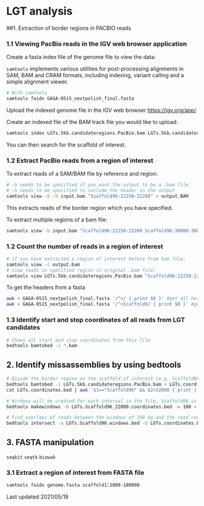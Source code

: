 # LGT analysis

##1. Extraction of border regions in PACBIO reads

### 1.1 Viewing PacBio reads in the IGV web browser application

Create a fasta index file of the genome file to view the data:

`samtools` implements various utilities for post-processing alignments in SAM, BAM and CRAM formats, including indexing, variant calling and a simple alignment viewer.

```bash
# With samtools
samtools faidx GAGA-0515_nextpolish_final.fasta
```
Upload the indexed genome file in the IGV web browser
https://igv.org/app/

Create an indexed file of the BAM track file you would like to upload:
```bash
samtools index LGTs.5kb.candidateregions.PacBio.bam LGTs.5kb.candidateregions.PacBio.bai
```

You can then search for the scaffold of interest.

### 1.2 Extract PacBio reads from a region of interest

To extract reads of a SAM/BAM file by reference and region:
```bash
# -b needs to be specified if you want the output to be a .bam file
# -h needs to be specified to include the header in the output
samtools view -b -h input.bam "Scaffold96:22250-22260" > output.BAM
```
This extracts reads of the border region which you have specified.

To extract multiple regions of a bam file:
```bash
samtools view -b input.bam "Scaffold96:22250-22260 Scaffold96:30000-30010 Scaffold96:40000-40010" > output.BAM
```

### 1.2 Count the number of reads in a region of interest

```bash
# if you have extracted a region of interest before from bam file:
samtools view -c output.bam
# view reads in specified region in original .bam file:
samtools view LGTs.5kb.candidateregions.PacBio.bam "Scaffold96:22250-22260" | wc -l
```

To get the headers from a fasta
```bash
awk < GAGA-0515_nextpolish_final.fasta '/^>/ { print $0 }' #get all headers
awk < GAGA-0515_nextpolish_final.fasta '/^>Scaffold9/ { print $0 }' #get only headers starting with 9
```

### 1.3 Identify start and stop coordinates of all reads from LGT candidates

```bash
# Shows all start and stop coordinates from this file
bedtools bamtobed -i *.bam
```


## 2. Identify missassemblies by using bedtools
```bash
# Divide the border region on the scaffold of interest (e.g. Scaffold96) into windows, requires BED file
bedtools bamtobed -i LGTs.5kb.candidateregions.PacBio.bam > LGTs.coordinates.bed
cat LGTs.coordinates.bed | awk '$1=="Scaffold96" && $2>22000 { print }' > LGTs.Scaffold96_22000.coordinates.bed

# Windows will be created for each interval in the file, Scaffold96 is now divided into windows of 100 bp.
bedtools makewindows -b LGTs.Scaffold96_22000.coordinates.bed -w 100 > LGTs.Scaffold96_22000.windows.bed

# Find overlaps of reads between the windows of 100 bp and the read coordinates from LGTs.coordinates.bed
bedtools intersect -a LGTs.Scaffold96.windows.bed -b LGTs.coordinates.bed -f 1 -c
```

## 3. FASTA manipulation
`seqkit`
`seqtk`
`biowak`

### 3.1 Extract a region of interest from FASTA file
```bash
samtools faidx genome.fasta scaffold1:1000-100000
```
Last updated 2021/05/19
